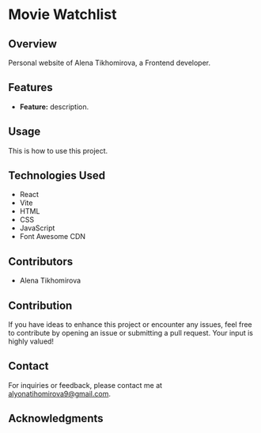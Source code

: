 # Movie Watchlist

## Overview

Personal website of Alena Tikhomirova, a Frontend developer.

## Features

- **Feature:** description.

## Usage

This is how to use this project.

## Technologies Used

- React
- Vite
- HTML
- CSS
- JavaScript
- Font Awesome CDN

## Contributors

- Alena Tikhomirova

## Contribution

If you have ideas to enhance this project or encounter any issues, feel free to contribute by opening an issue or submitting a pull request. Your input is highly valued!

## Contact
For inquiries or feedback, please contact me at alyonatihomirova9@gmail.com.

## Acknowledgments
